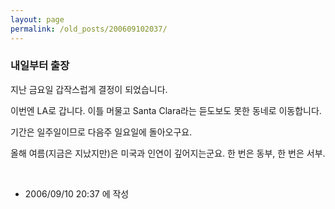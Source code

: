 ```yaml
---
layout: page
permalink: /old_posts/200609102037/
---
```


### 내일부터 출장

지난 금요일 갑작스럽게 결정이 되었습니다.

이번엔 LA로 갑니다. 이틀 머물고 Santa Clara라는 듣도보도 못한 동네로 이동합니다.

기간은 일주일이므로 다음주 일요일에 돌아오구요.

올해 여름(지금은 지났지만)은 미국과 인연이 깊어지는군요. 한 번은 동부, 한 번은 서부.

 
       


- 2006/09/10 20:37 에 작성